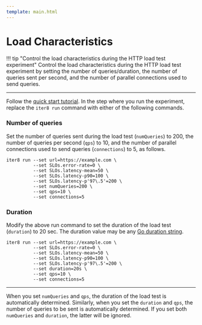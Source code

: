 ```yaml
---
template: main.html
---
```


# Load Characteristics

!!! tip "Control the load characteristics during the HTTP load test experiment"
    Control the load characteristics during the HTTP load test experiment by setting the number of queries/duration, the number of queries sent per second, and the number of parallel connections used to send queries.

***

Follow the [quick start tutorial](../../getting-started/your-first-experiment.md). In the step where you run the experiment, replace the `iter8 run` command with either of the following commands.

### Number of queries
Set the number of queries sent during the load test (`numQueries`) to 200, the number of queries per second (`qps`) to 10, and the number of parallel connections used to send queries (`connections`) to 5, as follows.

```shell
iter8 run --set url=https://example.com \
          --set SLOs.error-rate=0 \
          --set SLOs.latency-mean=50 \
          --set SLOs.latency-p90=100 \
          --set SLOs.latency-p'97\.5'=200 \
          --set numQueries=200 \
          --set qps=10 \
          --set connections=5
```

### Duration
Modify the above run command to set the duration of the load test (`duration`) to 20 sec. The duration value may be any [Go duration string](https://pkg.go.dev/maze.io/x/duration#ParseDuration).

```shell
iter8 run --set url=https://example.com \
          --set SLOs.error-rate=0 \
          --set SLOs.latency-mean=50 \
          --set SLOs.latency-p90=100 \
          --set SLOs.latency-p'97\.5'=200 \
          --set duration=20s \
          --set qps=10 \
          --set connections=5
```

***

When you set `numQueries` and `qps`, the duration of the load test is automatically determined. Similarly, when you set the `duration` and `qps`, the number of queries to be sent is automatically determined. If you set both `numQueries` and `duration`, the latter will be ignored.

